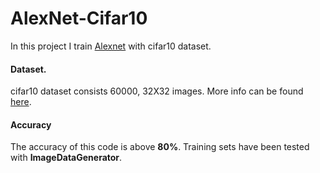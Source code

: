 # AlexNet-Cifar10

In this project I train [Alexnet](https://www.learnopencv.com/understanding-alexnet/) with cifar10 dataset.

#### Dataset.    

cifar10 dataset consists 60000, 32X32 images. More info can be found [here](https://www.cs.toronto.edu/~kriz/cifar.html).
#### Accuracy

The accuracy of this code is above **80%**. Training sets have been tested with **ImageDataGenerator**.              
